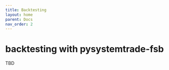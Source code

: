 ```yaml
---
title: Backtesting
layout: home
parent: Docs
nav_order: 2
---
```


# backtesting with pysystemtrade-fsb

TBD
